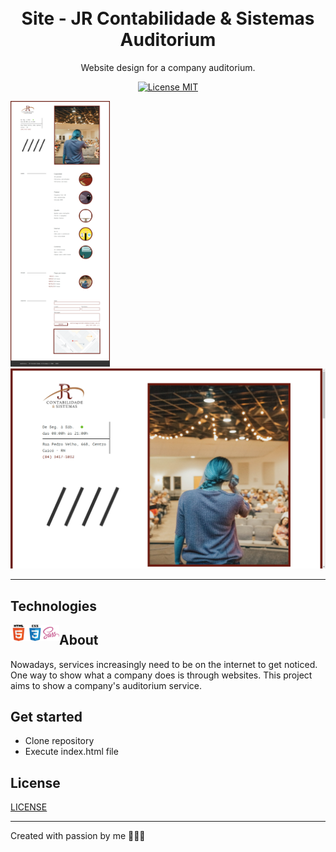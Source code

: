 <h1 align="center">
<br>
Site - JR Contabilidade & Sistemas Auditorium
</h1>

<p align="center">
Website design for a company auditorium.</p>

<p align="center">
  <a href="https://opensource.org/licenses/MIT">
    <img src="https://img.shields.io/badge/License-MIT-blue.svg" alt="License MIT">
  </a>
</p>

<div>
  <img src="repo/imgs/image1.png" alt="demo" height="425">
  <img src="repo/imgs/image2.png" alt="demo">
</div>

<hr />

## Technologies

<img align="left" alt="HTML5" width="26px" src="https://raw.githubusercontent.com/github/explore/80688e429a7d4ef2fca1e82350fe8e3517d3494d/topics/html/html.png" />
<img align="left" alt="CSS3" width="26px" src="https://raw.githubusercontent.com/github/explore/80688e429a7d4ef2fca1e82350fe8e3517d3494d/topics/css/css.png" />
<img align="left" alt="Sass" width="26px" src="https://raw.githubusercontent.com/github/explore/80688e429a7d4ef2fca1e82350fe8e3517d3494d/topics/sass/sass.png" />

## About

Nowadays, services increasingly need to be on the internet to get noticed. One way to show what a company does is through websites. This project aims to show a company's auditorium service.

## Get started

- Clone repository
- Execute index.html file

## License

[LICENSE](https://opensource.org/licenses/MIT)

---

Created with passion by me 👨🏻‍💻
